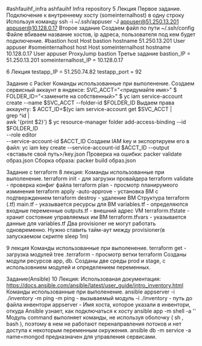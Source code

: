 #ashfauihf_infra
ashfauihf Infra repository
5 Лекция
Первое задание.
Подключение к внутреннему хосту (someinternalhost) в одну строку
Используя команду ssh -i ~/.ssh/appuser -J appuser@51.250.13.201 appuser@10.128.0.17
Второе задание
Создаем файл по пути ~/.ssh/config
Файле вбиваем название хостов, ip адреса, пользователя под кем будет подключение.
#bastion host
Host bastion
hostname 51.250.13.201
User appuser
#someinternalhost host
Host someinternalhost
hostname 10.128.0.17
User appuser
ProxyJump bastion
Третье задание
bastion_IP = 51.250.13.201
someinternalhost_IP = 10.128.0.17

6 Лекция
testapp_IP = 51.250.74.82
testapp_port = 92

Задание с Packer
Команды использованные при выполенение.
Создаем сервисный аккаунт в яндексе:
SVC_ACCT="<придумайте имя>"
$ FOLDER_ID="<замените на собственный>"
$ yc iam service-account create --name $SVC_ACCT --folder-id $FOLDER_ID
Выдаем права аккаунту:
$ ACCT_ID=$(yc iam service-account get $SVC_ACCT | \
grep ^id | \
awk '{print $2}')
$ yc resource-manager folder add-access-binding --id $FOLDER_ID \
--role editor \
--service-account-id $ACCT_ID
Создаем IAM key и экспортируем его в файл:
 yc iam key create --service-account-id $ACCT_ID --output <вставьте свой путь>/key.json
Проверка на ошибки:
packer validate образ.json
Сборка образа:
packer build образ.json

Задание с terraform
8 лекция:
Команды использованные при выполенение.
terraform init - для загрузки провайдера
terraform validate - проверка конфиг файла
terraform plan - просмотр планирумеого изминения
terraform apply -auto-approve - установка ВМ с подтверждением
terraform destroy - удаление ВМ
Структура terraform (.tf)
main.tf - указывается ресурсы для ВМ
variables.tf - определяются входные переменные
outputs.tf - внешний адрес VM
terraform.tfstate - хранит состояние управляемых им ВМ
terraform.tfvars - указывается данные для variables.tf
Два provisioner не могут работать одновременно. Нужно ставить тайм-аут между provisioner(в запускаемом скрипте sleep 1m)

9 лекция
Команды использованные при выполенение.
terraform get - загрузка модулей
tree .terraform - просмотр ветки terraform
Созданы модули ресурсов app, db. Созданы две среды prod и stage, с использовнием модулей и определением переменных.


Задание(Ansible)
10 Лекция:
Использованая документация: https://docs.ansible.com/ansible/latest/user_guide/intro_inventory.html
Команды использованные при выполенение.
ansible appserver -i ./inventory -m ping
-m ping - вызываемый модуль
-i ./inventory - путь до файла инвентори
appserver - Имя хоста, которое указали в инвентори, откуда Ansible yзнает, как подключаться к хосту
ansible app -m shell -a ''
Модуль command выполняет команды, не используя оболочку ( sh , bash ), поэтому в нем не работают перенаправления потоков и нет доступа к некоторым переменным окружения.
ansible db -m service -a name=mongod предназначен для управления сервисами.

